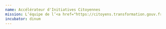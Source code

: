 ```yaml
---
name: Accélérateur d'Initiatives Citoyennes
mission: L’équipe de l’<a href="https://citoyens.transformation.gouv.fr/" target="_blank">Accélérateur d'Initiatives Citoyennes</a> travaille avec un portefeuille de projets de communs numériques issus de la société civile. Pendant au moins 12 mois, nous expérimentons avec eux et des administrations partenaires, différentes manières de coopérer et de travailler ensemble autour de cas d’usages concrets. Tous les six mois, nous évaluons les résultats et décidons, avec les projets, de reconduire l’accompagnement.
incubator: dinum
---
```

